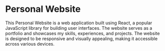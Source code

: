 # Personal Website

This Personal Website is a web application built using React, a popular JavaScript library for building user interfaces. The website serves as a portfolio and showcases my skills, experiences, and projects. The website is designed to be responsive and visually appealing, making it accessible across various devices.